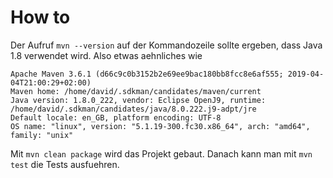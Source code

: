 # How to

Der Aufruf `mvn --version` auf der Kommandozeile sollte ergeben, 
dass Java 1.8 verwendet wird.
Also etwas aehnliches wie

    Apache Maven 3.6.1 (d66c9c0b3152b2e69ee9bac180bb8fcc8e6af555; 2019-04-04T21:00:29+02:00)
    Maven home: /home/david/.sdkman/candidates/maven/current
    Java version: 1.8.0_222, vendor: Eclipse OpenJ9, runtime: /home/david/.sdkman/candidates/java/8.0.222.j9-adpt/jre
    Default locale: en_GB, platform encoding: UTF-8
    OS name: "linux", version: "5.1.19-300.fc30.x86_64", arch: "amd64", family: "unix"

Mit `mvn clean package` wird das Projekt gebaut. 
Danach kann man mit `mvn test` die Tests ausfuehren.
